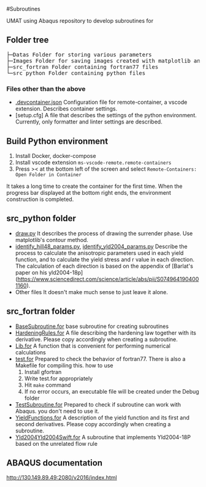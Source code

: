 #Subroutines

UMAT using Abaqus repository to develop subroutines for

## Folder tree

<pre>
├─Datas Folder for storing various parameters
├─Images Folder for saving images created with matplotlib and various images
├─src_fortran Folder containing fortran77 files
└─src_python Folder containing python files
</pre>

### Files other than the above

- [.devcontainer.json](.devcontainer.json)
  Configuration file for remote-container, a vscode extension. Describes container settings.
- [setup.cfg]
  A file that describes the settings of the python environment. Currently, only formatter and linter settings are described.

## Build Python environment

1. Install Docker, docker-compose
1. Install vscode extension `ms-vscode-remote.remote-containers`
1. Press >< at the bottom left of the screen and select `Remote-Containers: Open Folder in Container`

It takes a long time to create the container for the first time. When the progress bar displayed at the bottom right ends, the environment construction is completed.

## src_python folder

- [draw.py](src_python/draw.py)
  It describes the process of drawing the surrender phase. Use matplotlib's contour method.
- [identify_hill48_params.py](src_python/identify_hill48_params.py),
  [identify_yld2004_params.py](src_python/identify_yld2004_params.py)
  Describe the process to calculate the anisotropic parameters used in each yield function, and to calculate the yield stress and r value in each direction. The calculation of each direction is based on the appendix of [Barlat's paper on his yld2004-18p] (https://www.sciencedirect.com/science/article/abs/pii/S0749641904001160).
- Other files
  It doesn't make much sense to just leave it alone.

## src_fortran folder

- [BaseSubroutine.for](src_fortran/BaseSubroutine.for)
  base subroutine for creating subroutines
- [HardeningRules.for](src_fortran/HardeningRules.for)
  A file describing the hardening law together with its derivative. Please copy accordingly when creating a subroutine.
- [Lib.for](src_fortran/Lib.for)
  A function that is convenient for performing numerical calculations
- [test.for](src_fortran/test.for)
  Prepared to check the behavior of fortran77. There is also a Makefile for compiling this. how to use
  1. Install gfortran
  1. Write test.for appropriately
  1. Hit `make` command
  1. If no error occurs, an executable file will be created under the Debug folder
- [TestSubroutine.for](src_fortran/TestSubroutine.for)
  Prepared to check if subroutine can work with Abaqus. you don't need to use it.
- [YieldFunctions.for](src_fortran/YieldFunctions.for)
  A description of the yield function and its first and second derivatives. Please copy accordingly when creating a subroutine.
- [Yld2004Yld2004Swift.for](src_fortran/Yld2004Yld2004Swift.for)
  A subroutine that implements Yld2004-18P based on the unrelated flow rule

## ABAQUS documentation

http://130.149.89.49:2080/v2016/index.html

